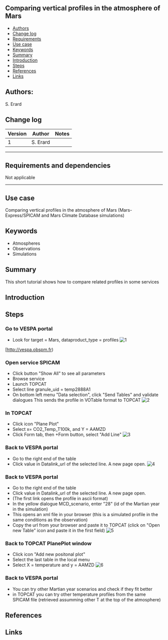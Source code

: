## Comparing vertical profiles in the atmosphere of Mars

* [Authors](#authors)
* [Change log](#change-log)
* [Requirements](#requirements-and-dependencies)
* [Use case](#use-case)
* [Keywords](#keywords)
* [Summary](#summary)
* [Introduction](#introduction)
* [Steps](#steps)
* [References](#references)
* [Links](#links)

## Authors:

S. Erard

## Change log

| Version       | Author        | Notes  |
| ------------- |:-------------:| -----: |
| 1             | S. Erard      |        |

* * *

## Requirements and dependencies
 Not applicable

* * *

## Use case
Comparing vertical profiles in the atmosphere of Mars (Mars-Express/SPICAM and Mars Climate Database simulations)

## Keywords
* Atmospheres 
* Observations
* Simulations

## Summary
This short tutorial shows how to compare related profiles in some services

## Introduction

## Steps

### Go to VESPA portal
* Look for target = Mars, dataproduct_type = profiles
![1](/img/1.png)

[http://vespa.obspm.fr)



### Open service SPICAM
* Click button "Show All" to see all parameters
* Browse service
* Launch TOPCAT 
* Select line  granule_uid = temp2888A1
* On bottom left menu "Data selection", click "Send Tables" and validate dialogues
This sends the profile in VOTable format to TOPCAT
![2](/img/2.png)


### In TOPCAT
* Click icon "Plane Plot"
* Select x= CO2_Temp_T100k, and Y = AAMZD 
* Click Form tab, then +Form button, select "Add Line"
![3](/img/3.png)

### Back to VESPA portal
* Go to the right end of the table
* Click value in Datalink_url of the selected line. A new page open.
![4](/img/4.png)


### Back to VESPA portal
* Go to the right end of the table
* Click value in Datalink_url of the selected line. A new page open.
* (The first link opens the profile in ascii format)
* In the yellow dialogue MCD_scenario, enter "28" (id of the Martian year in the simulation)
* This opens an xml file in your browser (this is a simulated profile in the same conditions as the observation)
* Copy the url from your browser and paste it to TOPCAT (click on "Open new Table" icon and paste it in the first field)
![5](/img/5.png)


### Back to TOPCAT PlanePlot window
* Click icon "Add new positonal plot"
* Select the last table in the local menu
* Select X = temperature and y = AAMZD
![6](/img/6.png)


### Back to VESPA portal
* You can try other Martian year scenarios and check if they fit better
* in TOPCAT you can try other temperature profiles from the same SPICAM file (retrieved assumming other T at the top of the atmosphere)


## References

## Links
